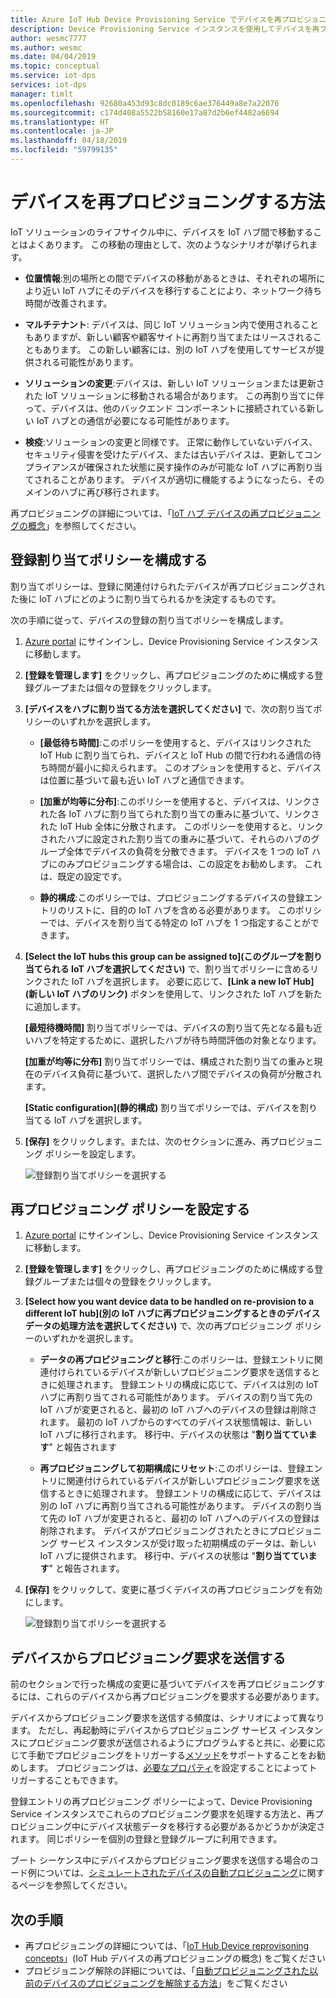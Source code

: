 ```yaml
---
title: Azure IoT Hub Device Provisioning Service でデバイスを再プロビジョニングする方法 | Microsoft Docs
description: Device Provisioning Service インスタンスを使用してデバイスを再プロビジョニングする方法
author: wesmc7777
ms.author: wesmc
ms.date: 04/04/2019
ms.topic: conceptual
ms.service: iot-dps
services: iot-dps
manager: timlt
ms.openlocfilehash: 92680a453d93c8dc0189c6ae376449a8e7a22076
ms.sourcegitcommit: c174d408a5522b58160e17a87d2b6ef4482a6694
ms.translationtype: HT
ms.contentlocale: ja-JP
ms.lasthandoff: 04/18/2019
ms.locfileid: "59799135"
---
```

# <a name="how-to-reprovision-devices"></a>デバイスを再プロビジョニングする方法

IoT ソリューションのライフサイクル中に、デバイスを IoT ハブ間で移動することはよくあります。 この移動の理由として、次のようなシナリオが挙げられます。

* **位置情報**:別の場所との間でデバイスの移動があるときは、それぞれの場所により近い IoT ハブにそのデバイスを移行することにより、ネットワーク待ち時間が改善されます。

* **マルチテナント**: デバイスは、同じ IoT ソリューション内で使用されることもありますが、新しい顧客や顧客サイトに再割り当てまたはリースされることもあります。 この新しい顧客には、別の IoT ハブを使用してサービスが提供される可能性があります。

* **ソリューションの変更**:デバイスは、新しい IoT ソリューションまたは更新された IoT ソリューションに移動される場合があります。 この再割り当てに伴って、デバイスは、他のバックエンド コンポーネントに接続されている新しい IoT ハブとの通信が必要になる可能性があります。 

* **検疫**:ソリューションの変更と同様です。 正常に動作していないデバイス、セキュリティ侵害を受けたデバイス、または古いデバイスは、更新してコンプライアンスが確保された状態に戻す操作のみが可能な IoT ハブに再割り当てされることがあります。 デバイスが適切に機能するようになったら、そのメインのハブに再び移行されます。

再プロビジョニングの詳細については、「[IoT ハブ デバイスの再プロビジョニングの概念](concepts-device-reprovision.md)」を参照してください。


## <a name="configure-the-enrollment-allocation-policy"></a>登録割り当てポリシーを構成する

割り当てポリシーは、登録に関連付けられたデバイスが再プロビジョニングされた後に IoT ハブにどのように割り当てられるかを決定するものです。

次の手順に従って、デバイスの登録の割り当てポリシーを構成します。

1. [Azure portal](https://portal.azure.com) にサインインし、Device Provisioning Service インスタンスに移動します。

2. **[登録を管理します]** をクリックし、再プロビジョニングのために構成する登録グループまたは個々の登録をクリックします。 

3. **[デバイスをハブに割り当てる方法を選択してください]** で、次の割り当てポリシーのいずれかを選択します。

    * **[最低待ち時間]**:このポリシーを使用すると、デバイスはリンクされた IoT Hub に割り当てられ、デバイスと IoT Hub の間で行われる通信の待ち時間が最小に抑えられます。 このオプションを使用すると、デバイスは位置に基づいて最も近い IoT ハブと通信できます。 
    
    * **[加重が均等に分布]**:このポリシーを使用すると、デバイスは、リンクされた各 IoT ハブに割り当てられた割り当ての重みに基づいて、リンクされた IoT Hub 全体に分散されます。 このポリシーを使用すると、リンクされたハブに設定された割り当ての重みに基づいて、それらのハブのグループ全体でデバイスの負荷を分散できます。 デバイスを 1 つの IoT ハブにのみプロビジョニングする場合は、この設定をお勧めします。 これは、既定の設定です。 
    
    * **静的構成**:このポリシーでは、プロビジョニングするデバイスの登録エントリのリストに、目的の IoT ハブを含める必要があります。 このポリシーでは、デバイスを割り当てる特定の IoT ハブを 1 つ指定することができます。

4. **[Select the IoT hubs this group can be assigned to]\(このグループを割り当てられる IoT ハブを選択してください\)** で、割り当てポリシーに含めるリンクされた IoT ハブを選択します。 必要に応じて、**[Link a new IoT Hub]\(新しい IoT ハブのリンク\)** ボタンを使用して、リンクされた IoT ハブを新たに追加します。

    **[最短待機時間]** 割り当てポリシーでは、デバイスの割り当て先となる最も近いハブを特定するために、選択したハブが待ち時間評価の対象となります。

    **[加重が均等に分布]** 割り当てポリシーでは、構成された割り当ての重みと現在のデバイス負荷に基づいて、選択したハブ間でデバイスの負荷が分散されます。

    **[Static configuration]\(静的構成\)** 割り当てポリシーでは、デバイスを割り当てる IoT ハブを選択します。

4. **[保存]** をクリックします。または、次のセクションに進み、再プロビジョニング ポリシーを設定します。

    ![登録割り当てポリシーを選択する](./media/how-to-reprovision/enrollment-allocation-policy.png)



## <a name="set-the-reprovisioning-policy"></a>再プロビジョニング ポリシーを設定する

1. [Azure portal](https://portal.azure.com) にサインインし、Device Provisioning Service インスタンスに移動します。

2. **[登録を管理します]** をクリックし、再プロビジョニングのために構成する登録グループまたは個々の登録をクリックします。

3. **[Select how you want device data to be handled on re-provision to a different IoT hub]\(別の IoT ハブに再プロビジョニングするときのデバイス データの処理方法を選択してください\)** で、次の再プロビジョニング ポリシーのいずれかを選択します。

    * **データの再プロビジョニングと移行**:このポリシーは、登録エントリに関連付けられているデバイスが新しいプロビジョニング要求を送信するときに処理されます。 登録エントリの構成に応じて、デバイスは別の IoT ハブに再割り当てされる可能性があります。 デバイスの割り当て先の IoT ハブが変更されると、最初の IoT ハブへのデバイスの登録は削除されます。 最初の IoT ハブからのすべてのデバイス状態情報は、新しい IoT ハブに移行されます。 移行中、デバイスの状態は "**割り当てています**" と報告されます

    * **再プロビジョニングして初期構成にリセット**:このポリシーは、登録エントリに関連付けられているデバイスが新しいプロビジョニング要求を送信するときに処理されます。 登録エントリの構成に応じて、デバイスは別の IoT ハブに再割り当てされる可能性があります。 デバイスの割り当て先の IoT ハブが変更されると、最初の IoT ハブへのデバイスの登録は削除されます。 デバイスがプロビジョニングされたときにプロビジョニング サービス インスタンスが受け取った初期構成のデータは、新しい IoT ハブに提供されます。 移行中、デバイスの状態は "**割り当てています**" と報告されます。

4. **[保存]** をクリックして、変更に基づくデバイスの再プロビジョニングを有効にします。

    ![登録割り当てポリシーを選択する](./media/how-to-reprovision/reprovisioning-policy.png)



## <a name="send-a-provisioning-request-from-the-device"></a>デバイスからプロビジョニング要求を送信する

前のセクションで行った構成の変更に基づいてデバイスを再プロビジョニングするには、これらのデバイスから再プロビジョニングを要求する必要があります。 

デバイスからプロビジョニング要求を送信する頻度は、シナリオによって異なります。 ただし、再起動時にデバイスからプロビジョニング サービス インスタンスにプロビジョニング要求が送信されるようにプログラムすると共に、必要に応じて手動でプロビジョニングをトリガーする[メソッド](../iot-hub/iot-hub-devguide-direct-methods.md)をサポートすることをお勧めします。 プロビジョニングは、[必要なプロパティ](../iot-hub/iot-hub-devguide-device-twins.md#desired-property-example)を設定することによってトリガーすることもできます。 

登録エントリの再プロビジョニング ポリシーによって、Device Provisioning Service インスタンスでこれらのプロビジョニング要求を処理する方法と、再プロビジョニング中にデバイス状態データを移行する必要があるかどうかが決定されます。 同じポリシーを個別の登録と登録グループに利用できます。

ブート シーケンス中にデバイスからプロビジョニング要求を送信する場合のコード例については、[シミュレートされたデバイスの自動プロビジョニング](quick-create-simulated-device.md)に関するページを参照してください。


## <a name="next-steps"></a>次の手順

- 再プロビジョニングの詳細については、「[IoT Hub Device reprovisoning concepts](concepts-device-reprovision.md)」(IoT Hub デバイスの再プロビジョニングの概念) をご覧ください 
- プロビジョニング解除の詳細については、「[自動プロビジョニングされた以前のデバイスのプロビジョニングを解除する方法](how-to-unprovision-devices.md)」をご覧ください 











